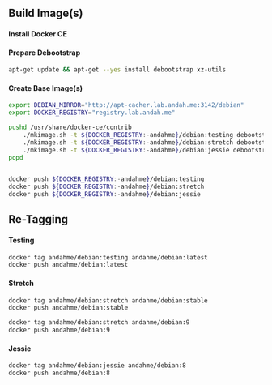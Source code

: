 ## Build Image(s)

#### Install Docker CE


#### Prepare Debootstrap
```bash
apt-get update && apt-get --yes install debootstrap xz-utils
```

#### Create Base Image(s)
```bash
export DEBIAN_MIRROR="http://apt-cacher.lab.andah.me:3142/debian"
export DOCKER_REGISTRY="registry.lab.andah.me"
```

```bash
pushd /usr/share/docker-ce/contrib
    ./mkimage.sh -t ${DOCKER_REGISTRY:-andahme}/debian:testing debootstrap --variant=minbase testing ${DEBIAN_MIRROR}
    ./mkimage.sh -t ${DOCKER_REGISTRY:-andahme}/debian:stretch debootstrap --variant=minbase stretch ${DEBIAN_MIRROR}
    ./mkimage.sh -t ${DOCKER_REGISTRY:-andahme}/debian:jessie debootstrap --variant=minbase jessie ${DEBIAN_MIRROR}
popd


docker push ${DOCKER_REGISTRY:-andahme}/debian:testing
docker push ${DOCKER_REGISTRY:-andahme}/debian:stretch
docker push ${DOCKER_REGISTRY:-andahme}/debian:jessie
```

## Re-Tagging

#### Testing
```bash
docker tag andahme/debian:testing andahme/debian:latest
docker push andahme/debian:latest
```

#### Stretch
```bash
docker tag andahme/debian:stretch andahme/debian:stable
docker push andahme/debian:stable

docker tag andahme/debian:stretch andahme/debian:9
docker push andahme/debian:9
```

#### Jessie
```bash
docker tag andahme/debian:jessie andahme/debian:8
docker push andahme/debian:8
```
